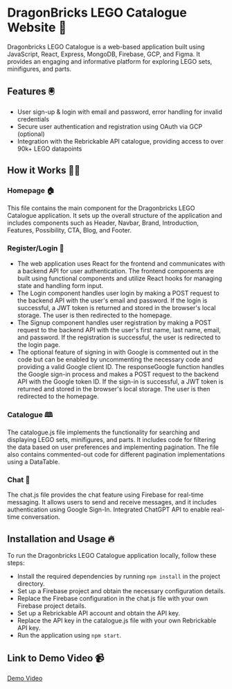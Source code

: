 # DragonBricks LEGO Catalogue Website 🐉
Dragonbricks LEGO Catalogue is a web-based application built using JavaScript, React, Express, MongoDB, Firebase, GCP, and Figma. It provides an engaging and informative platform for exploring LEGO sets, minifigures, and parts.

## Features 🖲️
- User sign-up & login with email and password, error handling for invalid credentials
- Secure user authentication and registration using OAuth via GCP (optional)
- Integration with the Rebrickable API catalogue, providing access to over 90k+ LEGO datapoints

## How it Works 👨‍💻

### Homepage 🏠
This file contains the main component for the Dragonbricks LEGO Catalogue application. It sets up the overall structure of the application and includes components such as Header, Navbar, Brand, Introduction, Features, Possibility, CTA, Blog, and Footer.

### Register/Login 🔐
- The web application uses React for the frontend and communicates with a backend API for user authentication. The frontend components are built using functional components and utilize React hooks for managing state and handling form input.
- The Login component handles user login by making a POST request to the backend API with the user's email and password. If the login is successful, a JWT token is returned and stored in the browser's local storage. The user is then redirected to the homepage.
- The Signup component handles user registration by making a POST request to the backend API with the user's first name, last name, email, and password. If the registration is successful, the user is redirected to the login page.
- The optional feature of signing in with Google is commented out in the code but can be enabled by uncommenting the necessary code and providing a valid Google client ID. The responseGoogle function handles the Google sign-in process and makes a POST request to the backend API with the Google token ID. If the sign-in is successful, a JWT token is returned and stored in the browser's local storage. The user is then redirected to the homepage.

### Catalogue 🕮
The catalogue.js file implements the functionality for searching and displaying LEGO sets, minifigures, and parts. It includes code for filtering the data based on user preferences and implementing pagination. The file also contains commented-out code for different pagination implementations using a DataTable.

### Chat 💬
The chat.js file provides the chat feature using Firebase for real-time messaging. It allows users to send and receive messages, and it includes authentication using Google Sign-In. Integrated ChatGPT API to enable real-time conversation.

## Installation and Usage 🔥
To run the Dragonbricks LEGO Catalogue application locally, follow these steps:
- Install the required dependencies by running `npm install` in the project directory.
- Set up a Firebase project and obtain the necessary configuration details.
- Replace the Firebase configuration in the chat.js file with your own Firebase project details.
- Set up a Rebrickable API account and obtain the API key.
- Replace the API key in the catalogue.js file with your own Rebrickable API key.
- Run the application using `npm start`.

## Link to Demo Video 📹
[Demo Video](https://drive.google.com/file/d/1gL8LXBz5D-u082Yd4GlxbgmxPnQV4221/view?usp=sharing)
